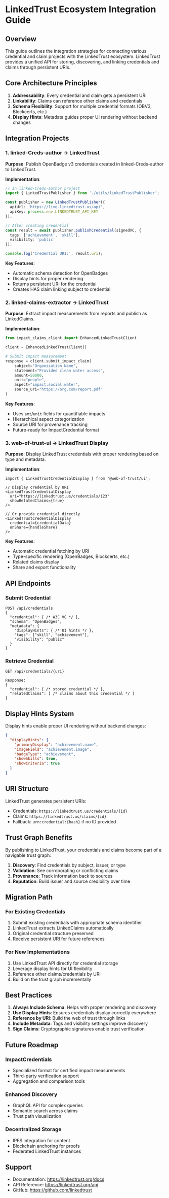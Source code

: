# LinkedTrust Ecosystem Integration Guide

## Overview

This guide outlines the integration strategies for connecting various credential and claim projects with the LinkedTrust ecosystem. LinkedTrust provides a unified API for storing, discovering, and linking credentials and claims through persistent URIs.

## Core Architecture Principles

1. **Addressability**: Every credential and claim gets a persistent URI
2. **Linkability**: Claims can reference other claims and credentials
3. **Schema Flexibility**: Support for multiple credential formats (OBV3, Blockcerts, etc.)
4. **Display Hints**: Metadata guides proper UI rendering without backend changes

## Integration Projects

### 1. linked-Creds-author → LinkedTrust

**Purpose**: Publish OpenBadge v3 credentials created in linked-Creds-author to LinkedTrust.

**Implementation**:

```typescript
// In linked-Creds-author project
import { LinkedTrustPublisher } from './utils/linkedTrustPublisher';

const publisher = new LinkedTrustPublisher({
  apiUrl: 'https://live.linkedtrust.us/api',
  apiKey: process.env.LINKEDTRUST_API_KEY
});

// After creating credential
const result = await publisher.publishCredential(signedVC, {
  tags: ['achievement', 'skill'],
  visibility: 'public'
});

console.log('Credential URI:', result.uri);
```

**Key Features**:
- Automatic schema detection for OpenBadges
- Display hints for proper rendering
- Returns persistent URI for the credential
- Creates HAS claim linking subject to credential

### 2. linked-claims-extractor → LinkedTrust

**Purpose**: Extract impact measurements from reports and publish as LinkedClaims.

**Implementation**:

```python
from impact_claims_client import EnhancedLinkedTrustClient

client = EnhancedLinkedTrustClient()

# Submit impact measurement
response = client.submit_impact_claim(
    subject="Organization Name",
    statement="Provided clean water access",
    amount=50000,
    unit="people",
    aspect="impact:social:water",
    source_uri="https://org.com/report.pdf"
)
```

**Key Features**:
- Uses `amt`/`unit` fields for quantifiable impacts
- Hierarchical aspect categorization
- Source URI for provenance tracking
- Future-ready for ImpactCredential format

### 3. web-of-trust-ui → LinkedTrust Display

**Purpose**: Display LinkedTrust credentials with proper rendering based on type and metadata.

**Implementation**:

```tsx
import { LinkedTrustCredentialDisplay } from '@web-of-trust/ui';

// Display credential by URI
<LinkedTrustCredentialDisplay 
  uri="https://linkedtrust.us/credentials/123"
  showRelatedClaims={true}
/>

// Or provide credential directly
<LinkedTrustCredentialDisplay 
  credential={credentialData}
  onShare={handleShare}
/>
```

**Key Features**:
- Automatic credential fetching by URI
- Type-specific rendering (OpenBadges, Blockcerts, etc.)
- Related claims display
- Share and export functionality

## API Endpoints

### Submit Credential
```
POST /api/credentials
{
  "credential": { /* W3C VC */ },
  "schema": "OpenBadges",
  "metadata": {
    "displayHints": { /* UI hints */ },
    "tags": ["skill", "achievement"],
    "visibility": "public"
  }
}
```

### Retrieve Credential
```
GET /api/credentials/{uri}

Response:
{
  "credential": { /* stored credential */ },
  "relatedClaims": [ /* claims about this credential */ ]
}
```

## Display Hints System

Display hints enable proper UI rendering without backend changes:

```json
{
  "displayHints": {
    "primaryDisplay": "achievement.name",
    "imageField": "achievement.image", 
    "badgeType": "achievement",
    "showSkills": true,
    "showCriteria": true
  }
}
```

## URI Structure

LinkedTrust generates persistent URIs:
- Credentials: `https://linkedtrust.us/credentials/{id}`
- Claims: `https://linkedtrust.us/claims/{id}`
- Fallback: `urn:credential:{hash}` if no ID provided

## Trust Graph Benefits

By publishing to LinkedTrust, your credentials and claims become part of a navigable trust graph:

1. **Discovery**: Find credentials by subject, issuer, or type
2. **Validation**: See corroborating or conflicting claims
3. **Provenance**: Track information back to sources
4. **Reputation**: Build issuer and source credibility over time

## Migration Path

### For Existing Credentials

1. Submit existing credentials with appropriate schema identifier
2. LinkedTrust extracts LinkedClaims automatically
3. Original credential structure preserved
4. Receive persistent URI for future references

### For New Implementations

1. Use LinkedTrust API directly for credential storage
2. Leverage display hints for UI flexibility
3. Reference other claims/credentials by URI
4. Build on the trust graph incrementally

## Best Practices

1. **Always Include Schema**: Helps with proper rendering and discovery
2. **Use Display Hints**: Ensures credentials display correctly everywhere
3. **Reference by URI**: Build the web of trust through links
4. **Include Metadata**: Tags and visibility settings improve discovery
5. **Sign Claims**: Cryptographic signatures enable trust verification

## Future Roadmap

### ImpactCredentials
- Specialized format for certified impact measurements
- Third-party verification support
- Aggregation and comparison tools

### Enhanced Discovery
- GraphQL API for complex queries
- Semantic search across claims
- Trust path visualization

### Decentralized Storage
- IPFS integration for content
- Blockchain anchoring for proofs
- Federated LinkedTrust instances

## Support

- Documentation: https://linkedtrust.org/docs
- API Reference: https://linkedtrust.org/api
- GitHub: https://github.com/linkedtrust
